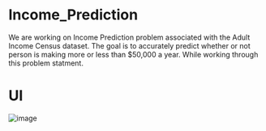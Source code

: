# Income_Prediction

We are working on Income Prediction problem associated with the Adult Income Census dataset. 
The goal is to accurately predict whether or not person is making more or less than $50,000 a year. 
While working through this problem statment.

# UI
![image](https://github.com/gdharanidharan/income_prediction/assets/61073862/5b1a2c68-a0b7-4182-a3a9-ae90d075f468)

